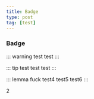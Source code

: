 ```yaml
---
title: Badge
type: post
tag: [test]
---
```


### Badge <Badge text="beta" type="warn"/> <Badge text="0.10.1+"/>

::: warning test
test
:::


::: tip test
test test
:::


::: lemma fuck
test4
test5 test6
:::


<Debugger/>

<Badge text="0.10.1+"/>2
<Copyright/> 